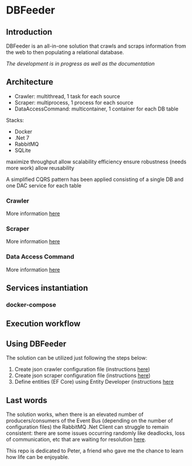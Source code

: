 # DBFeeder

## Introduction

DBFeeder is an all-in-one solution that crawls and scraps information from the web to then populating a relational database.

_The development is in progress as well as the documentation_

## Architecture

- Crawler: multithread, 1 task for each source
- Scraper: multiprocess, 1 process for each source
- DataAccessCommand: multicontainer, 1 container for each DB table


Stacks:
- Docker
- .Net 7
- RabbitMQ
- SQLite

maximize throughput
allow scalability
efficiency
ensure robustness (needs more work)
allow reusability

A simplified CQRS pattern has been applied consisting of a single DB and one DAC service for each table


### Crawler

More information [here](https://github.com/dapalex/DBFeeder/CrawlerService)

### Scraper

More information [here](https://github.com/dapalex/DBFeeder/ScraperService)

### Data Access Command

More information [here](https://github.com/dapalex/DBFeeder/DACService)

## Services instantiation

### docker-compose


## Execution workflow

## Using DBFeeder

The solution can be utilized just following the steps below:

1) Create json crawler configuration file (instructions [here](https://github.com/dapalex/DBFeeder/CrawlerService/configs/README.md))
2) Create json scraper configuration file (instructions [here](https://github.com/dapalex/DBFeeder/ScraperService/configs/README.md))
3) Define entities (EF Core) using Entity Developer (instructions [here]((https://github.com/dapalex/DBFeeder/DBFeederEntity/README.md))


## Last words

The solution works, when there is an elevated number of producers/consumers of the Event Bus (depending on the number of configuration files) the RabbitMQ .Net Client can struggle to remain consistent:
there are some issues occurring randomly like deadlocks, loss of communication, etc that are waiting for resolution [here](https://soiaofioe).

This repo is dedicated to Peter, a friend who gave me the chance to learn how life can be enjoyable.
